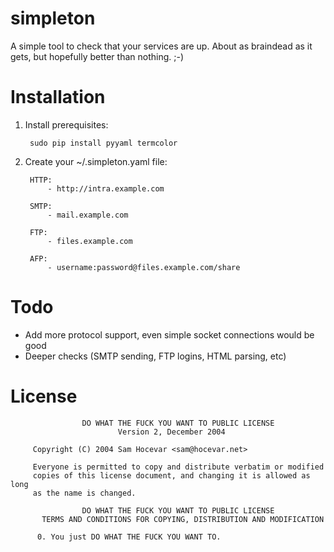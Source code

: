 simpleton
=========

A simple tool to check that your services are up. About as braindead as it gets, but hopefully better than nothing. ;-)


Installation
============
1. Install prerequisites:
    
        sudo pip install pyyaml termcolor

2. Create your ~/.simpleton.yaml file:

        HTTP:
            - http://intra.example.com

        SMTP:
            - mail.example.com

        FTP:
            - files.example.com

        AFP:
            - username:password@files.example.com/share

Todo
====
- Add more protocol support, even simple socket connections would be good
- Deeper checks (SMTP sending, FTP logins, HTML parsing, etc)


License
=======
                    DO WHAT THE FUCK YOU WANT TO PUBLIC LICENSE
                            Version 2, December 2004

         Copyright (C) 2004 Sam Hocevar <sam@hocevar.net>

         Everyone is permitted to copy and distribute verbatim or modified
         copies of this license document, and changing it is allowed as long
         as the name is changed.

                    DO WHAT THE FUCK YOU WANT TO PUBLIC LICENSE
           TERMS AND CONDITIONS FOR COPYING, DISTRIBUTION AND MODIFICATION

          0. You just DO WHAT THE FUCK YOU WANT TO.
